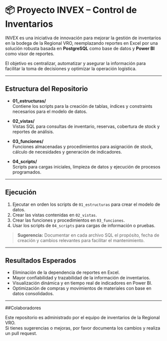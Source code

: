 # 📦 Proyecto INVEX – Control de Inventarios

INVEX es una iniciativa de innovación para mejorar la gestión de inventarios en la bodega de la Regional VRO, reemplazando reportes en Excel por una solución robusta basada en **PostgreSQL** como base de datos y **Power BI** como visor de reportes.  

El objetivo es centralizar, automatizar y asegurar la información para facilitar la toma de decisiones y optimizar la operación logística.

---

## Estructura del Repositorio

- **01_estructuras/**  
  Contiene los scripts para la creación de tablas, índices y constraints necesarios para el modelo de datos.

- **02_vistas/**  
  Vistas SQL para consultas de inventario, reservas, cobertura de stock y reportes de análisis.

- **03_funciones/**  
  Funciones almacenadas y procedimientos para asignación de stock, cálculo de necesidades y generación de indicadores.

- **04_scripts/**  
  Scripts para cargas iniciales, limpieza de datos y ejecución de procesos programados.

---

## Ejecución

1. Ejecutar en orden los scripts de `01_estructuras` para crear el modelo de datos.  
2. Crear las vistas contenidas en `02_vistas`.  
3. Crear las funciones y procedimientos en `03_funciones`.  
4. Usar los scripts de `04_scripts` para cargas de información o pruebas.  

> **Sugerencia:** Documentar en cada archivo SQL el propósito, fecha de creación y cambios relevantes para facilitar el mantenimiento.

---

## Resultados Esperados

- Eliminación de la dependencia de reportes en Excel.  
- Mayor confiabilidad y trazabilidad de la información de inventarios.  
- Visualización dinámica y en tiempo real de indicadores en Power BI.  
- Optimización de compras y movimientos de materiales con base en datos consolidados.

---

##Colaboradores

Este repositorio es administrado por el equipo de inventarios de la Regional VRO.  
Si tienes sugerencias o mejoras, por favor documenta los cambios y realiza un pull request.
